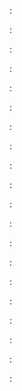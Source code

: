 :[](index.apib)

:[](overview.apib)

:[](authenticate-yourself.apib)

:[](authenticate-app.apib)

:[](products.apib)

:[](brands.apib)

:[](brands/i18n.apib)

:[](categories.apib)

:[](collections.apib)

:[](grids.apib)

:[](customers.apib)

:[](carts.apib)

:[](orders.apib)

:[](applications.apib)

:[](applications/data.apib)

:[](applications/hidden_data.apib)

:[](triggers.apib)

:[](procedures.apib)

:[](stores.apib)

:[](authentications.apib)
